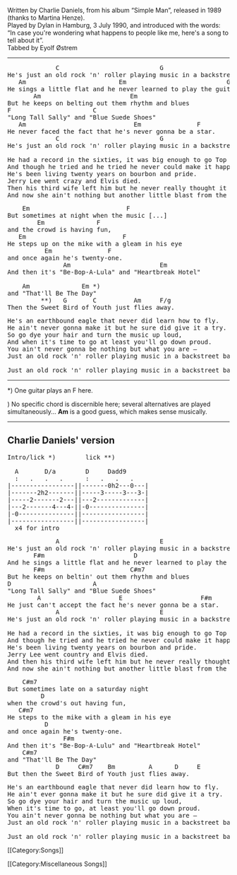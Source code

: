 Written by Charlie Daniels, from his album “Simple Man”, released in
1989 (thanks to Martina Henze). <br>
Played by Dylan in Hamburg, 3 July 1990, and introduced with the
words: “In case you're wondering what happens to people like me,
here's a song to tell about it”.<br>
Tabbed by Eyolf Østrem

----
<pre class="verse">
             C                           G                     C
He's just an old rock 'n' roller playing music in a backstreet bar.
   Am                         Em                           G
He sings a little flat and he never learned to play the guitar.
       Am                        Em
But he keeps on belting out them rhythm and blues
F                      C
"Long Tall Sally" and "Blue Suede Shoes"
   Am                             Em               F
He never faced the fact that he's never gonna be a star.
             C                           G                     C
He's just an old rock 'n' roller playing music in a backstreet bar.

He had a record in the sixties, it was big enough to go Top Ten.
And though he tried and he tried he never could make it happen again.
He's been living twenty years on bourbon and pride.
Jerry Lee went crazy and Elvis died.
Then his third wife left him but he never really thought it would last.
And now she ain't nothing but another little blast from the past.
</pre>

<pre class="bridge">
    Em                          F
But sometimes at night when the music [...]
        Em              F
and the crowd is having fun,
   Em                          F
He steps up on the mike with a gleam in his eye
          Em               F
and once again he's twenty-one.
               Am                        Em
And then it's "Be-Bop-A-Lula" and "Heartbreak Hotel"

    Am              Em *)
and "That'll Be The Day"
         **)   G       C          Am     F/g
Then the Sweet Bird of Youth just flies away.
</pre>

<pre class="verse">
He's an earthbound eagle that never did learn how to fly.
He ain't never gonna make it but he sure did give it a try.
So go dye your hair and turn the music up loud,
And when it's time to go at least you'll go down proud.
You ain't never gonna be nothing but what you are –
Just an old rock 'n' roller playing music in a backstreet bar,

Just an old rock 'n' roller playing music in a backstreet bar.
</pre>

----
<nowiki>*</nowiki>) One guitar plays an F here.

<nowiki>*</nowiki><nowiki>*</nowiki>) No specific chord is discernible here; several alternatives are
played simultaneously... <strong>Am</strong> is a good guess, which makes
sense musically.

----
<span id="daniels"></span><h2 class="songversion">Charlie Daniels' version</h2>
<pre class="tab">
Intro/lick *)        lick **)

  A       D/a        D     Dadd9
  :   .   .   .      :   .   .   .
|-----------------||-------0h2---0---|
|-------2h2-------||-----3-----3---3-|
|-----2-------2---||---2-------------|
|---2-------4---4-||-0---------------|
|-0---------------||-----------------|
|-----------------||-----------------|
  x4 for intro
</pre>

<pre class="verse">
             A                           E                     A   D/a  A   *)
He's just an old rock 'n' roller playing music in a backstreet bar.
       F#m                        D                         E7
And he sings a little flat and he never learned to play the guitar.
       F#m                       C#m7
But he keeps on beltin' out them rhythm and blues
D                      A
"Long Tall Sally" and "Blue Suede Shoes"
        A                     E                     F#m     D(add9 - D)   **)
He just can't accept the fact he's never gonna be a star.
             A                           E                     A      *)
He's just an old rock 'n' roller playing music in a backstreet bar.

He had a record in the sixties, it was big enough to go Top Ten.
And though he tried and he tried he never could make it happen again.
He's been living twenty years on bourbon and pride.
Jerry Lee went country and Elvis died.
And then his third wife left him but he never really thought it would last.
And now she ain't nothing but another little blast from the past.
</pre>

<pre class="bridge">
    C#m7
But sometimes late on a saturday night
         D
when the crowd's out having fun,
   C#m7
He steps to the mike with a gleam in his eye
          D
and once again he's twenty-one.
               F#m
And then it's "Be-Bop-A-Lulu" and "Heartbreak Hotel"
    C#m7
and "That'll Be The Day"
             D     C#m7    Bm         A      D     E
But then the Sweet Bird of Youth just flies away.
</pre>

<pre class="verse">
He's an earthbound eagle that never did learn how to fly.
He ain't ever gonna make it but he sure did give it a try.
So go dye your hair and turn the music up loud,
When it's time to go, at least you'll go down proud.
You ain't never gonna be nothing but what you are –
Just an old rock 'n' roller playing music in a backstreet bar,

Just an old rock 'n' roller playing music in a backstreet bar.
</pre>

[[Category:Songs]]

[[Category:Miscellaneous Songs]]
